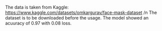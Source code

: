 The data is taken from Kaggle: https://www.kaggle.com/datasets/omkargurav/face-mask-dataset /n
The dataset is to be downloaded before the usage.
The model showed an acuuracy of 0.97 with 0.08 loss.
